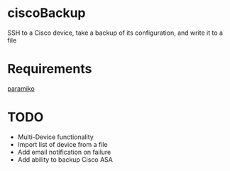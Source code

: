 # ciscoBackup

SSH to a Cisco device, take a backup of its configuration, and write it to a file

# Requirements

[paramiko](http://www.paramiko.org/)
  

# TODO

- Multi-Device functionality  
- Import list of device from a file  
- Add email notification on failure  
- Add ability to backup Cisco ASA  
